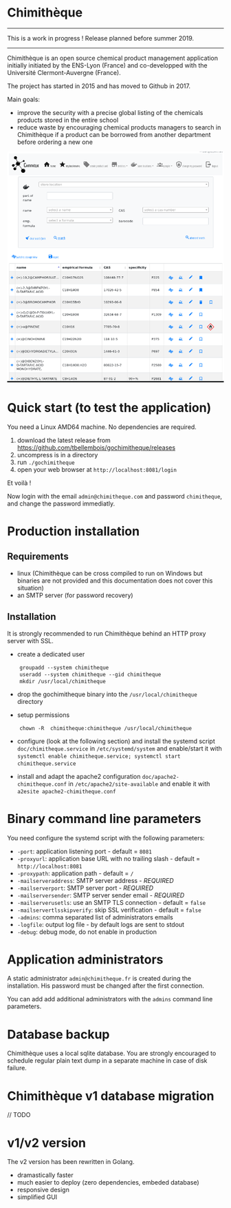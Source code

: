 # Chimithèque

---

This is a work in progress !
Release planned before summer 2019.

---

Chimithèque is an open source chemical product management application initially initiated by the ENS-Lyon (France) and co-developped with the Université Clermont-Auvergne (France).

The project has started in 2015 and has moved to Github in 2017.

Main goals:

- improve the security with a precise global listing of the chemicals products stored in the entire school
- reduce waste by encouraging chemical products managers to search in Chimithèque if a product can be borrowed from another department before ordering a new one

![screenshot](screenshot.png)

# Quick start (to test the application)

You need a Linux AMD64 machine. No dependencies are required.

1. download the latest release from <https://github.com/tbellembois/gochimitheque/releases>
2. uncompress is in a directory
3. run `./gochimitheque`
4. open your web browser at `http://localhost:8081/login`

Et voilà !

Now login with the email `admin@chimitheque.com` and password `chimitheque`, and change the password immediatly.

# Production installation

## Requirements

- linux (Chimithèque can be cross compiled to run on Windows but binaries are not provided and this documentation does not cover this situation)
- an SMTP server (for password recovery)

## Installation

It is strongly recommended to run Chimithèque behind an HTTP proxy server with SSL.

- create a dedicated user

```
    groupadd --system chimitheque
    useradd --system chimitheque --gid chimitheque
    mkdir /usr/local/chimitheque
```

- drop the gochimitheque binary into the `/usr/local/chimitheque` directory

- setup permissions

```
    chown -R  chimitheque:chimitheque /usr/local/chimitheque
```

- configure (look at the following section) and install the systemd script `doc/chimitheque.service` in `/etc/systemd/system` and enable/start it with `systemctl enable chimitheque.service; systemctl start chimitheque.service`

- install and adapt the apache2 configuration `doc/apache2-chimitheque.conf` in `/etc/apache2/site-available` and enable it with `a2esite apache2-chimitheque.conf`

# Binary command line parameters

You need configure the systemd script with the following parameters:

- `-port`: application listening port - default = `8081`
- `-proxyurl`: application base URL with no trailing slash - default = `http://localhost:8081`
- `-proxypath`: application path - default = `/`
- `-mailserveraddress`: SMTP server address - *REQUIRED*
- `-mailserverport`: SMTP server port - *REQUIRED*
- `-mailserversender`: SMTP server sender email - *REQUIRED*
- `-mailserverusetls`: use an SMTP TLS connection - default = `false`
- `-mailservertlsskipverify`: skip SSL verification - default = `false`
- `-admins`: comma separated list of administrators emails
- `-logfile`: output log file - by default logs are sent to stdout
- `-debug`: debug mode, do not enable in production

# Application administrators

A static administrator `admin@chimitheque.fr` is created during the installation. His password must be changed after the first connection.

You can add add additional administrators with the `admins` command line parameters.

# Database backup

Chimithèque uses a local sqlite database. You are strongly encouraged to schedule regular plain text dump in a separate machine in case of disk failure.

# Chimithèque v1 database migration

// TODO

# v1/v2 version

The v2 version has been rewritten in Golang.

- dramastically faster
- much easier to deploy (zero dependencies, embeded database)
- responsive design
- simplified GUI
